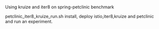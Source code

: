 Using kruize and iter8 on spring-petclinic benchmark

petclinic_iter8_kruize_run.sh install, deploy istio,iter8,kruize and petclinic and run an experiment.
